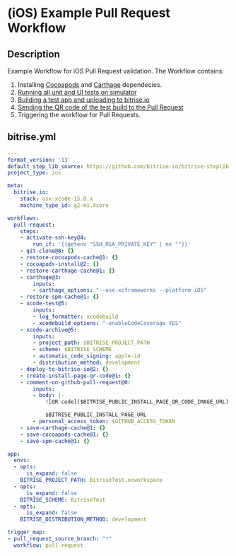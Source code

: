 # (iOS) Example Pull Request Workflow

## Description

Example Workflow for iOS Pull Request validation. The Workflow contains:

1. Installing [Cocoapods](/recipes/ios-key-cache-cocoapods.md) and [Carthage](/recipes/ios-install-carthage-dependencies.md) dependecies.
2. [Running all unit and UI tests on simulator](/recipes/ios-simulator-test.md)
3. [Building a test app and uploading to bitrise.io](/recipes/ios-deploy-to-bitrise.md)
4. [Sending the QR code of the test build to the Pull Request](/recipes/github-pull-request-build-qr-code.md)
5. Triggering the workflow for Pull Requests.

## bitrise.yml

```yaml
---
format_version: '13'
default_step_lib_source: https://github.com/bitrise-io/bitrise-steplib.git
project_type: ios

meta:
  bitrise.io:
    stack: osx-xcode-15.0.x
    machine_type_id: g2-m1.4core

workflows:
  pull-request:
    steps:
    - activate-ssh-key@4:
        run_if: '{{getenv "SSH_RSA_PRIVATE_KEY" | ne ""}}'
    - git-clone@8: {}
    - restore-cocoapods-cache@1: {}
    - cocoapods-install@2: {}
    - restore-carthage-cache@1: {}
    - carthage@3:
        inputs:
        - carthage_options: "--use-xcframeworks --platform iOS"
    - restore-spm-cache@1: {}
    - xcode-test@5:
        inputs:
        - log_formatter: xcodebuild
        - xcodebuild_options: "-enableCodeCoverage YES"
    - xcode-archive@5:
        inputs:
        - project_path: $BITRISE_PROJECT_PATH
        - scheme: $BITRISE_SCHEME
        - automatic_code_signing: apple-id
        - distribution_method: development
    - deploy-to-bitrise-io@2: {}
    - create-install-page-qr-code@1: {}
    - comment-on-github-pull-request@0:
        inputs:
        - body: |-
            ![QR code]($BITRISE_PUBLIC_INSTALL_PAGE_QR_CODE_IMAGE_URL)

            $BITRISE_PUBLIC_INSTALL_PAGE_URL
        - personal_access_token: $GITHUB_ACCESS_TOKEN
    - save-carthage-cache@1: {}
    - save-cocoapods-cache@1: {}
    - save-spm-cache@1: {}

app:
  envs:
  - opts:
      is_expand: false
    BITRISE_PROJECT_PATH: BitriseTest.xcworkspace
  - opts:
      is_expand: false
    BITRISE_SCHEME: BitriseTest
  - opts:
      is_expand: false
    BITRISE_DISTRIBUTION_METHOD: development

trigger_map:
- pull_request_source_branch: "*"
  workflow: pull-request
```
